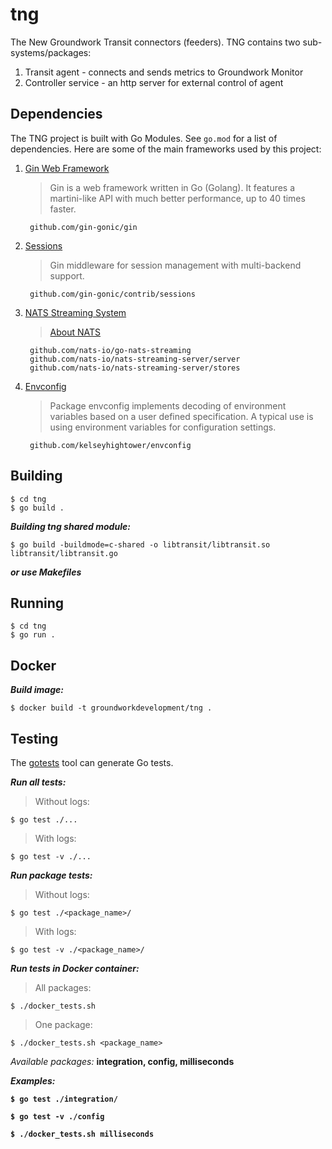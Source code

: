 # tng
The New Groundwork Transit connectors (feeders). TNG contains two sub-systems/packages:

1. Transit agent - connects and sends metrics to Groundwork Monitor 
2. Controller service - an http server for external control of agent

Dependencies
--------
The TNG project is built with Go Modules. See `go.mod` for a list of dependencies. Here are some of the main frameworks used by this project:
1. [Gin Web Framework](github.com/gin-gonic/gin)

     >Gin is a web framework written in Go (Golang).
      It features a martini-like API with much better performance,
      up to 40 times faster.
    
        github.com/gin-gonic/gin

2. [Sessions](github.com/gin-contrib/sessions)

    > Gin middleware for session management with multi-backend support.

        github.com/gin-gonic/contrib/sessions
        
3. [NATS Streaming System](nats.io)
    
    > [About NATS](nats.io/about)
   
        github.com/nats-io/go-nats-streaming
        github.com/nats-io/nats-streaming-server/server
        github.com/nats-io/nats-streaming-server/stores
        
4. [Envconfig](github.com/kelseyhightower/envconfig)

    > Package envconfig implements decoding of environment variables based 
      on a user defined specification. A typical use is using environment variables
      for configuration settings.
    
        github.com/kelseyhightower/envconfig
                                                            
   
Building
--------
```
$ cd tng
$ go build .
```
***Building tng shared module:***

```
$ go build -buildmode=c-shared -o libtransit/libtransit.so libtransit/libtransit.go
```
***or use Makefiles***

Running 
--------
```
$ cd tng
$ go run .
```

Docker
--------
***Build image:***

    $ docker build -t groundworkdevelopment/tng .

Testing
-------
The [gotests](https://github.com/cweill/gotests) tool can generate Go tests.

***Run all tests:***
>Without logs:

    $ go test ./...

>With logs:

    $ go test -v ./...

***Run package tests:***
>Without logs:

    $ go test ./<package_name>/
    
>With logs: 
    
    $ go test -v ./<package_name>/
    
***Run tests in Docker container:***
>All packages:

    $ ./docker_tests.sh
    
>One package:
    
    $ ./docker_tests.sh <package_name>
    
*Available packages:* <b>integration, config, milliseconds

***Examples:***

    $ go test ./integration/
    
    $ go test -v ./config
    
    $ ./docker_tests.sh milliseconds
